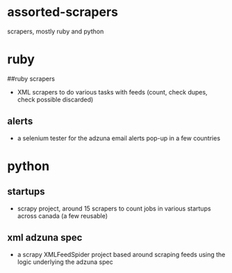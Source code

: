 assorted-scrapers
=================

scrapers, mostly ruby and python

# ruby

##ruby scrapers
- XML scrapers to do various tasks with feeds (count, check dupes, check possible discarded)

## alerts
- a selenium tester for the adzuna email alerts pop-up in a few countries

# python

## startups
- scrapy project, around 15 scrapers to count jobs in various startups across canada (a few reusable)

## xml adzuna spec
- a scrapy XMLFeedSpider project based around scraping feeds using the logic underlying the adzuna spec